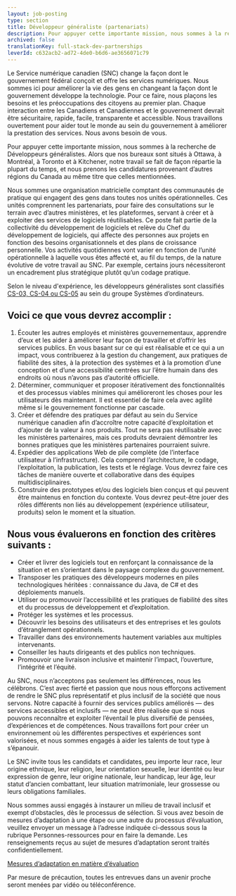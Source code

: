 ```yaml
---
layout: job-posting
type: section
title: Développeur généraliste (partenariats)
description: Pour appuyer cette importante mission, nous sommes à la recherche de Développeurs généralistes. Alors que nos bureaux sont situés à Ottawa, à Montréal, à Toronto et à Kitchener, notre travail se fait de façon répartie la plupart du temps, et nous prenons les candidatures provenant d’autres régions du Canada au même titre que celles mentionnées.
archived: false
translationKey: full-stack-dev-partnerships
leverId: c632acb2-ad72-4de0-b6d6-ae3656071c79
---
```


Le Service numérique canadien (SNC) change la façon dont le gouvernement fédéral conçoit et offre les services numériques. Nous sommes ici pour améliorer la vie des gens en changeant la façon dont le gouvernement développe la technologie. Pour ce faire, nous plaçons les besoins et les préoccupations des citoyens au premier plan. Chaque interaction entre les Canadiens et Canadiennes et le gouvernement devrait être sécuritaire, rapide, facile, transparente et accessible. Nous travaillons ouvertement pour aider tout le monde au sein du gouvernement à améliorer la prestation des services. Nous avons besoin de vous.

Pour appuyer cette importante mission, nous sommes à la recherche de Développeurs généralistes. Alors que nos bureaux sont situés à Ottawa, à Montréal, à Toronto et à Kitchener, notre travail se fait de façon répartie la plupart du temps, et nous prenons les candidatures provenant d’autres régions du Canada au même titre que celles mentionnées.

Nous sommes une organisation matricielle comptant des communautés de pratique qui engagent des gens dans toutes nos unités opérationnelles. Ces unités comprennent les partenariats, pour faire des consultations sur le terrain avec d’autres ministères, et les plateformes, servant à créer et à exploiter des services de logiciels réutilisables. Ce poste fait partie de la collectivité du développement de logiciels et relève du Chef du développement de logiciels, qui affecte des personnes aux projets en fonction des besoins organisationnels et des plans de croissance personnelle. Vos activités quotidiennes vont varier en fonction de l’unité opérationnelle à laquelle vous êtes affecté et, au fil du temps, de la nature évolutive de votre travail au SNC. Par exemple, certains jours nécessiteront un encadrement plus stratégique plutôt qu’un codage pratique.

Selon le niveau d'expérience, les développeurs généralistes sont classifiés [CS-03, CS-04 ou CS-05](https://www.tbs-sct.gc.ca/agreements-conventions/view-visualiser-fra.aspx?id=1) au sein du groupe Systèmes d’ordinateurs. 

## Voici ce que vous devrez accomplir :

1. Écouter les autres employés et ministères gouvernementaux, apprendre d’eux et les aider à améliorer leur façon de travailler et d’offrir les services publics. En vous basant sur ce qui est réalisable et ce qui a un impact, vous contribuerez à la gestion du changement, aux pratiques de fiabilité des sites, à la protection des systèmes et à la promotion d’une conception et d’une accessibilité centrées sur l’être humain dans des endroits où nous n’avons pas d’autorité officielle.
2. Déterminer, communiquer et proposer itérativement des fonctionnalités et des processus viables minimes qui amélioreront les choses pour les utilisateurs dès maintenant. Il est essentiel de faire cela avec agilité même si le gouvernement fonctionne par cascade.
3. Créer et défendre des pratiques par défaut au sein du Service numérique canadien afin d’accroître notre capacité d’exploitation et d’ajouter de la valeur à nos produits. Tout ne sera pas réutilisable avec les ministères partenaires, mais ces produits devraient démontrer les bonnes pratiques que les ministères partenaires pourraient suivre.
4. Expédier des applications Web de pile complète (de l’interface utilisateur à l’infrastructure). Cela comprend l’architecture, le codage, l’exploitation, la publication, les tests et le réglage. Vous devrez faire ces tâches de manière ouverte et collaborative dans des équipes multidisciplinaires. 
5. Construire des prototypes et/ou des logiciels bien conçus et qui peuvent être maintenus en fonction du contexte. Vous devrez peut-être jouer des rôles différents non liés au développement (expérience utilisateur, produits) selon le moment et la situation.

## Nous vous évaluerons en fonction des critères suivants :

- Créer et livrer des logiciels tout en renforçant la connaissance de la situation et en s’orientant dans le paysage complexe du gouvernement.
- Transposer les pratiques des développeurs modernes en piles technologiques héritées : connaissance du Java, de C# et des déploiements manuels. 
- Utiliser ou promouvoir l’accessibilité et les pratiques de fiabilité des sites et du processus de développement et d’exploitation.
- Protéger les systèmes et les processus.
- Découvrir les besoins des utilisateurs et des entreprises et les goulots d’étranglement opérationnels.
- Travailler dans des environnements hautement variables aux multiples intervenants.
- Conseiller les hauts dirigeants et des publics non techniques.
- Promouvoir une livraison inclusive et maintenir l’impact, l’ouverture, l’intégrité et l’équité.

Au SNC, nous n’acceptons pas seulement les différences, nous les célébrons. C’est avec fierté et passion que nous nous efforçons activement de rendre le SNC plus représentatif et plus inclusif de la société que nous servons. Notre capacité à fournir des services publics améliorés — des services accessibles et inclusifs — ne peut être réalisée que si nous pouvons reconnaître et exploiter l’éventail le plus diversifié de pensées, d’expériences et de compétences. Nous travaillons fort pour créer un environnement où les différentes perspectives et expériences sont valorisées, et nous sommes engagés à aider les talents de tout type à s’épanouir.

Le SNC invite tous les candidats et candidates, peu importe leur race, leur origine ethnique, leur religion, leur orientation sexuelle, leur identité ou leur expression de genre, leur origine nationale, leur handicap, leur âge, leur statut d’ancien combattant, leur situation matrimoniale, leur grossesse ou leurs obligations familiales.

Nous sommes aussi engagés à instaurer un milieu de travail inclusif et exempt d’obstacles, dès le processus de sélection. Si vous avez besoin de mesures d’adaptation à une étape ou une autre du processus d’évaluation, veuillez envoyer un message à l’adresse indiquée ci-dessous sous la rubrique Personnes-ressources pour en faire la demande. Les renseignements reçus au sujet de mesures d’adaptation seront traités confidentiellement.

[Mesures d’adaptation en matière d’évaluation](https://www.canada.ca/fr/commission-fonction-publique/services/mesures-d-adaptation-matiere-evaluation.html)

Par mesure de précaution, toutes les entrevues dans un avenir proche seront menées par vidéo ou téléconférence.

